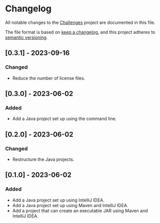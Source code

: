 # Changelog

All notable changes to the [Challenges](https://github.com/mauritssilvis/challenges) project are documented in this file.

The file format is based on [keep a changelog](https://keepachangelog.com/en/1.0.0/),
and this project adheres to [semantic versioning](https://semver.org/spec/v2.0.0.html).

## [0.3.1] - 2023-09-16

### Changed

- Reduce the number of license files.

## [0.3.0] - 2023-06-02

### Added

- Add a Java project set up using the command line.

## [0.2.0] - 2023-06-02

### Changed

- Restructure the Java projects.

## [0.1.0] - 2023-06-02

### Added

- Add a Java project set up using IntelliJ IDEA.
- Add a Java project set up using Maven and IntelliJ IDEA.
- Add a project that can create an executable JAR using Maven and IntelliJ IDEA.
